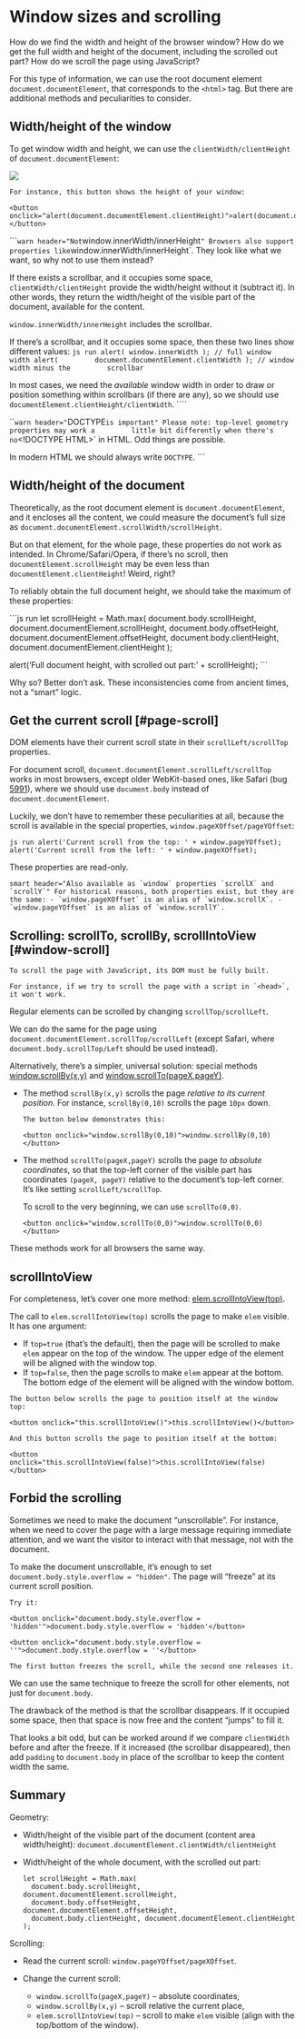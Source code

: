Window sizes and scrolling
==========================

How do we find the width and height of the browser window? How do we get the full width and height of the document, including the scrolled out part? How do we scroll the page using JavaScript?

For this type of information, we can use the root document element `document.documentElement`, that corresponds to the `<html>` tag. But there are additional methods and peculiarities to consider.

Width/height of the window
--------------------------

To get window width and height, we can use the `clientWidth/clientHeight` of `document.documentElement`:

![](document-client-width-height.svg)

    For instance, this button shows the height of your window:

    <button onclick="alert(document.documentElement.clientHeight)">alert(document.documentElement.clientHeight)</button>

\`\`\``warn header="Not`window.innerWidth/innerHeight`" Browsers also support properties like`window.innerWidth/innerHeight\`. They look like what we want, so why not to use them instead?

If there exists a scrollbar, and it occupies some space, `clientWidth/clientHeight` provide the width/height without it (subtract it). In other words, they return the width/height of the visible part of the document, available for the content.

`window.innerWidth/innerHeight` includes the scrollbar.

If there’s a scrollbar, and it occupies some space, then these two lines show different values: `js run alert( window.innerWidth ); // full window width alert(         document.documentElement.clientWidth ); // window width minus the         scrollbar`

In most cases, we need the *available* window width in order to draw or position something within scrollbars (if there are any), so we should use `documentElement.clientHeight/clientWidth`. \`\`\`\`

\`\``warn header="`DOCTYPE`is important" Please note: top-level geometry properties may work a         little bit differently when there's no`&lt;!DOCTYPE HTML&gt;\` in HTML. Odd things are possible.

In modern HTML we should always write `DOCTYPE`. \`\`\`

Width/height of the document
----------------------------

Theoretically, as the root document element is `document.documentElement`, and it encloses all the content, we could measure the document’s full size as `document.documentElement.scrollWidth/scrollHeight`.

But on that element, for the whole page, these properties do not work as intended. In Chrome/Safari/Opera, if there’s no scroll, then `documentElement.scrollHeight` may be even less than `documentElement.clientHeight`! Weird, right?

To reliably obtain the full document height, we should take the maximum of these properties:

\`\`\`js run let scrollHeight = Math.max( document.body.scrollHeight, document.documentElement.scrollHeight, document.body.offsetHeight, document.documentElement.offsetHeight, document.body.clientHeight, document.documentElement.clientHeight );

alert(‘Full document height, with scrolled out part:’ + scrollHeight); \`\`\`

Why so? Better don’t ask. These inconsistencies come from ancient times, not a “smart” logic.

Get the current scroll \[\#page-scroll\]
----------------------------------------

DOM elements have their current scroll state in their `scrollLeft/scrollTop` properties.

For document scroll, `document.documentElement.scrollLeft/scrollTop` works in most browsers, except older WebKit-based ones, like Safari (bug [5991](https://bugs.webkit.org/show_bug.cgi?id=5991)), where we should use `document.body` instead of `document.documentElement`.

Luckily, we don’t have to remember these peculiarities at all, because the scroll is available in the special properties, `window.pageXOffset/pageYOffset`:

`js run alert('Current scroll from the top: ' + window.pageYOffset);         alert('Current scroll from the left: ' + window.pageXOffset);`

These properties are read-only.

`` smart header="Also available as `window` properties `scrollX` and         `scrollY`" For historical reasons, both properties exist, but they are         the same: - `window.pageXOffset` is an alias of `window.scrollX`. -         `window.pageYOffset` is an alias of `window.scrollY`. ``

Scrolling: scrollTo, scrollBy, scrollIntoView \[\#window-scroll\]
-----------------------------------------------------------------

    To scroll the page with JavaScript, its DOM must be fully built.

    For instance, if we try to scroll the page with a script in `<head>`, it won't work.

Regular elements can be scrolled by changing `scrollTop/scrollLeft`.

We can do the same for the page using `document.documentElement.scrollTop/scrollLeft` (except Safari, where `document.body.scrollTop/Left` should be used instead).

Alternatively, there’s a simpler, universal solution: special methods [window.scrollBy(x,y)](mdn:api/Window/scrollBy) and [window.scrollTo(pageX,pageY)](mdn:api/Window/scrollTo).

-   The method `scrollBy(x,y)` scrolls the page *relative to its current position*. For instance, `scrollBy(0,10)` scrolls the page `10px` down.

        The button below demonstrates this:

        <button onclick="window.scrollBy(0,10)">window.scrollBy(0,10)</button>

-   The method `scrollTo(pageX,pageY)` scrolls the page *to absolute coordinates*, so that the top-left corner of the visible part has coordinates `(pageX, pageY)` relative to the document’s top-left corner. It’s like setting `scrollLeft/scrollTop`.

    To scroll to the very beginning, we can use `scrollTo(0,0)`.

        <button onclick="window.scrollTo(0,0)">window.scrollTo(0,0)</button>

These methods work for all browsers the same way.

scrollIntoView
--------------

For completeness, let’s cover one more method: [elem.scrollIntoView(top)](mdn:api/Element/scrollIntoView).

The call to `elem.scrollIntoView(top)` scrolls the page to make `elem` visible. It has one argument:

-   If `top=true` (that’s the default), then the page will be scrolled to make `elem` appear on the top of the window. The upper edge of the element will be aligned with the window top.
-   If `top=false`, then the page scrolls to make `elem` appear at the bottom. The bottom edge of the element will be aligned with the window bottom.

<!-- -->

    The button below scrolls the page to position itself at the window top:

    <button onclick="this.scrollIntoView()">this.scrollIntoView()</button>

    And this button scrolls the page to position itself at the bottom:

    <button onclick="this.scrollIntoView(false)">this.scrollIntoView(false)</button>

Forbid the scrolling
--------------------

Sometimes we need to make the document “unscrollable”. For instance, when we need to cover the page with a large message requiring immediate attention, and we want the visitor to interact with that message, not with the document.

To make the document unscrollable, it’s enough to set `document.body.style.overflow = "hidden"`. The page will “freeze” at its current scroll position.

    Try it:

    <button onclick="document.body.style.overflow = 'hidden'">document.body.style.overflow = 'hidden'</button>

    <button onclick="document.body.style.overflow = ''">document.body.style.overflow = ''</button>

    The first button freezes the scroll, while the second one releases it.

We can use the same technique to freeze the scroll for other elements, not just for `document.body`.

The drawback of the method is that the scrollbar disappears. If it occupied some space, then that space is now free and the content “jumps” to fill it.

That looks a bit odd, but can be worked around if we compare `clientWidth` before and after the freeze. If it increased (the scrollbar disappeared), then add `padding` to `document.body` in place of the scrollbar to keep the content width the same.

Summary
-------

Geometry:

-   Width/height of the visible part of the document (content area width/height): `document.documentElement.clientWidth/clientHeight`
-   Width/height of the whole document, with the scrolled out part:

        let scrollHeight = Math.max(
          document.body.scrollHeight, document.documentElement.scrollHeight,
          document.body.offsetHeight, document.documentElement.offsetHeight,
          document.body.clientHeight, document.documentElement.clientHeight
        );

Scrolling:

-   Read the current scroll: `window.pageYOffset/pageXOffset`.
-   Change the current scroll:

    -   `window.scrollTo(pageX,pageY)` – absolute coordinates,
    -   `window.scrollBy(x,y)` – scroll relative the current place,
    -   `elem.scrollIntoView(top)` – scroll to make `elem` visible (align with the top/bottom of the window).
